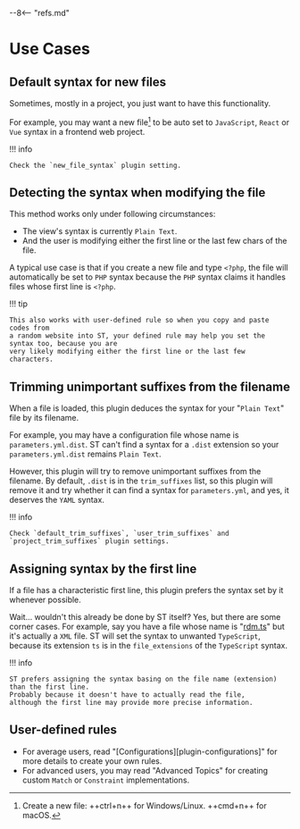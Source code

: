 --8<-- "refs.md"

# Use Cases

## Default syntax for new files

Sometimes, mostly in a project, you just want to have this functionality.

For example, you may want a new file[^1] to be auto set to
`JavaScript`, `React` or `Vue` syntax in a frontend web project.

!!! info

    Check the `new_file_syntax` plugin setting.

## Detecting the syntax when modifying the file

This method works only under following circumstances:

- The view's syntax is currently `Plain Text`.
- And the user is modifying either the first line or the last few chars of the file.

A typical use case is that if you create a new file and type `<?php`, the file will automatically
be set to `PHP` syntax because the `PHP` syntax claims it handles files whose first line is `<?php`.

!!! tip

    This also works with user-defined rule so when you copy and paste codes from
    a random website into ST, your defined rule may help you set the syntax too, because you are
    very likely modifying either the first line or the last few characters.

## Trimming unimportant suffixes from the filename

When a file is loaded, this plugin deduces the syntax for your "`Plain Text`" file by its filename.

For example, you may have a configuration file whose name is `parameters.yml.dist`.
ST can't find a syntax for a `.dist` extension so your `parameters.yml.dist` remains `Plain Text`.

However, this plugin will try to remove unimportant suffixes from the filename.
By default, `.dist` is in the `trim_suffixes` list, so this plugin will remove it and try whether
it can find a syntax for `parameters.yml`, and yes, it deserves the `YAML` syntax.

!!! info

    Check `default_trim_suffixes`, `user_trim_suffixes` and `project_trim_suffixes` plugin settings.

## Assigning syntax by the first line

If a file has a characteristic first line, this plugin prefers the syntax set by it whenever possible.

Wait... wouldn't this already be done by ST itself? Yes, but there are some corner cases.
For example, say you have a file whose name is "[rdm.ts]" but it's actually a `XML` file.
ST will set the syntax to unwanted `TypeScript`, because its extension `ts`
is in the `file_extensions` of the `TypeScript` syntax.

!!! info

    ST prefers assigning the syntax basing on the file name (extension) than the first line.
    Probably because it doesn't have to actually read the file,
    although the first line may provide more precise information.

## User-defined rules

- For average users, read "[Configurations][plugin-configurations]" for more details to create your own rules.
- For advanced users, you may read "Advanced Topics" for creating custom `Match` or `Constraint` implementations.

[rdm.ts]: https://github.com/uglide/RedisDesktopManager/blob/783540ab/src/resources/translations/rdm.ts

[^1]: Create a new file: ++ctrl+n++ for Windows/Linux. ++cmd+n++ for macOS.
